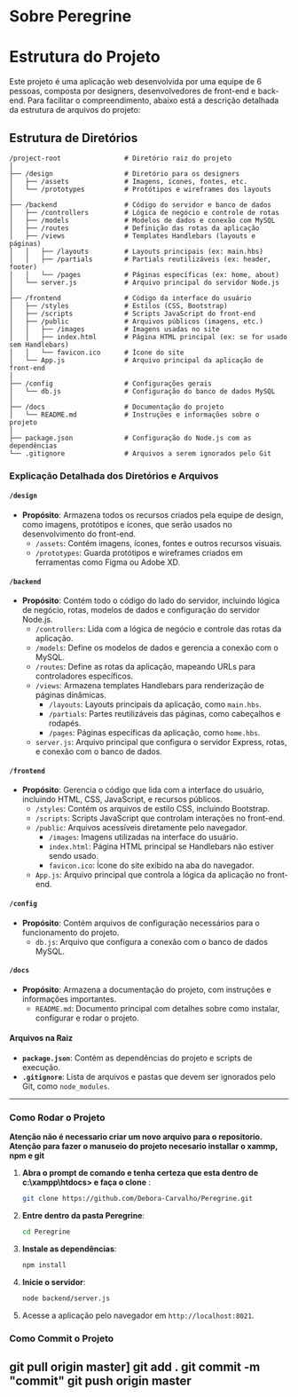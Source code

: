 # Sobre Peregrine

# Estrutura do Projeto

Este projeto é uma aplicação web desenvolvida por uma equipe de 6 pessoas, composta por designers, desenvolvedores de front-end e back-end. Para facilitar o compreendimento, abaixo está a descrição detalhada da estrutura de arquivos do projeto:

## Estrutura de Diretórios

```
/project-root                # Diretório raiz do projeto
│
├── /design                  # Diretório para os designers
│   ├── /assets              # Imagens, ícones, fontes, etc.
│   └── /prototypes          # Protótipos e wireframes dos layouts
│
├── /backend                 # Código do servidor e banco de dados
│   ├── /controllers         # Lógica de negócio e controle de rotas
│   ├── /models              # Modelos de dados e conexão com MySQL
│   ├── /routes              # Definição das rotas da aplicação
│   ├── /views               # Templates Handlebars (layouts e páginas)
│   │   ├── /layouts         # Layouts principais (ex: main.hbs)
│   │   ├── /partials        # Partials reutilizáveis (ex: header, footer)
│   │   └── /pages           # Páginas específicas (ex: home, about)
│   └── server.js            # Arquivo principal do servidor Node.js
│
├── /frontend                # Código da interface do usuário
│   ├── /styles              # Estilos (CSS, Bootstrap)
│   ├── /scripts             # Scripts JavaScript do front-end
│   ├── /public              # Arquivos públicos (imagens, etc.)
│   │   ├── /images          # Imagens usadas no site
│   │   ├── index.html       # Página HTML principal (ex: se for usado sem Handlebars) 
│   │   └── favicon.ico      # Ícone do site
│   └── App.js               # Arquivo principal da aplicação de front-end
│
├── /config                  # Configurações gerais
│   └── db.js                # Configuração do banco de dados MySQL
│
├── /docs                    # Documentação do projeto
│   └── README.md            # Instruções e informações sobre o projeto
│
├── package.json             # Configuração do Node.js com as dependências
└── .gitignore               # Arquivos a serem ignorados pelo Git
```

### Explicação Detalhada dos Diretórios e Arquivos

#### `/design`
- **Propósito**: Armazena todos os recursos criados pela equipe de design, como imagens, protótipos e ícones, que serão usados no desenvolvimento do front-end.
  - `/assets`: Contém imagens, ícones, fontes e outros recursos visuais.
  - `/prototypes`: Guarda protótipos e wireframes criados em ferramentas como Figma ou Adobe XD.

#### `/backend`
- **Propósito**: Contém todo o código do lado do servidor, incluindo lógica de negócio, rotas, modelos de dados e configuração do servidor Node.js.
  - `/controllers`: Lida com a lógica de negócio e controle das rotas da aplicação.
  - `/models`: Define os modelos de dados e gerencia a conexão com o MySQL.
  - `/routes`: Define as rotas da aplicação, mapeando URLs para controladores específicos.
  - `/views`: Armazena templates Handlebars para renderização de páginas dinâmicas.
    - `/layouts`: Layouts principais da aplicação, como `main.hbs`.
    - `/partials`: Partes reutilizáveis das páginas, como cabeçalhos e rodapés.
    - `/pages`: Páginas específicas da aplicação, como `home.hbs`.
  - `server.js`: Arquivo principal que configura o servidor Express, rotas, e conexão com o banco de dados.

#### `/frontend`
- **Propósito**: Gerencia o código que lida com a interface do usuário, incluindo HTML, CSS, JavaScript, e recursos públicos.
  - `/styles`: Contém os arquivos de estilo CSS, incluindo Bootstrap.
  - `/scripts`: Scripts JavaScript que controlam interações no front-end.
  - `/public`: Arquivos acessíveis diretamente pelo navegador.
    - `/images`: Imagens utilizadas na interface do usuário.
    - `index.html`: Página HTML principal se Handlebars não estiver sendo usado.
    - `favicon.ico`: Ícone do site exibido na aba do navegador.
  - `App.js`: Arquivo principal que controla a lógica da aplicação no front-end.

#### `/config`
- **Propósito**: Contém arquivos de configuração necessários para o funcionamento do projeto.
  - `db.js`: Arquivo que configura a conexão com o banco de dados MySQL.

#### `/docs`
- **Propósito**: Armazena a documentação do projeto, com instruções e informações importantes.
  - `README.md`: Documento principal com detalhes sobre como instalar, configurar e rodar o projeto.

#### Arquivos na Raiz
- **`package.json`**: Contém as dependências do projeto e scripts de execução.
- **`.gitignore`**: Lista de arquivos e pastas que devem ser ignorados pelo Git, como `node_modules`.
---

### Como Rodar o Projeto

**Atenção não é necessario criar um novo arquivo para o repositorio.**
**Atenção para fazer o manuseio do projeto necesario installar o xammp, npm e git**

1. **Abra o prompt de comando e tenha certeza que esta dentro de c:\xampp\htdocs> e faça o clone** :
   ```bash
   git clone https://github.com/Debora-Carvalho/Peregrine.git
   ```

2. **Entre dentro da pasta Peregrine**:
   ```bash
   cd Peregrine
   ```

2. **Instale as dependências**:
   ```bash
   npm install
   ```

2. **Inicie o servidor**:
   ```bash
   node backend/server.js
   ```

3. Acesse a aplicação pelo navegador em `http://localhost:8021`.

### Como Commit o Projeto

git pull origin master]
git add .
git commit -m "commit"
git push origin master
---


